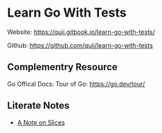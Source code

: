 # Learn Go With Tests

Website: https://quii.gitbook.io/learn-go-with-tests/

Github: https://github.com/quii/learn-go-with-tests

## Complementry Resource

Go Offical Docs: Tour of Go: https://go.dev/tour/

## Literate Notes

- [A Note on Slices](./array_and_slices/README.org)
